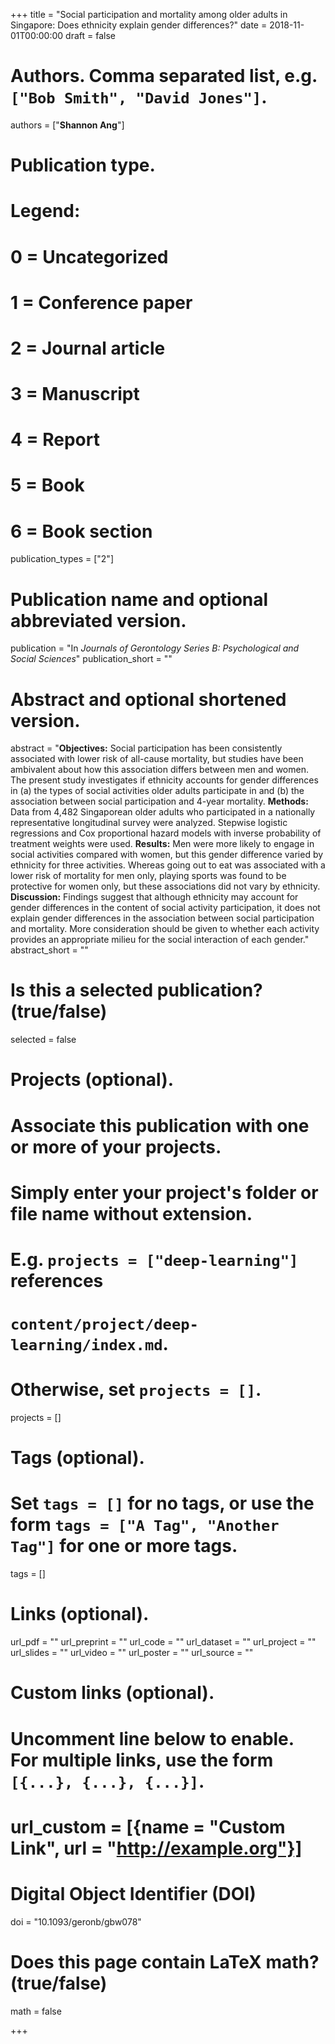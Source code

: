 +++
title = "Social participation and mortality among older adults in Singapore: Does ethnicity explain gender differences?"
date = 2018-11-01T00:00:00
draft = false

# Authors. Comma separated list, e.g. `["Bob Smith", "David Jones"]`.
authors = ["**Shannon Ang**"]

# Publication type.
# Legend:
# 0 = Uncategorized
# 1 = Conference paper
# 2 = Journal article
# 3 = Manuscript
# 4 = Report
# 5 = Book
# 6 = Book section
publication_types = ["2"]

# Publication name and optional abbreviated version.
publication = "In *Journals of Gerontology Series B: Psychological and Social Sciences*"
publication_short = ""

# Abstract and optional shortened version.
abstract = "**Objectives:** Social participation has been consistently associated with lower risk of all-cause mortality, but studies have been ambivalent about how this association differs between men and women. The present study investigates if ethnicity accounts for gender differences in (a) the types of social activities older adults participate in and (b) the association between social participation and 4-year mortality. **Methods:** Data from 4,482 Singaporean older adults who participated in a nationally representative longitudinal survey were analyzed. Stepwise logistic regressions and Cox proportional hazard models with inverse probability of treatment weights were used. **Results:** Men were more likely to engage in social activities compared with women, but this gender difference varied by ethnicity for three activities. Whereas going out to eat was associated with a lower risk of mortality for men only, playing sports was found to be protective for women only, but these associations did not vary by ethnicity. **Discussion:** Findings suggest that although ethnicity may account for gender differences in the content of social activity participation, it does not explain gender differences in the association between social participation and mortality. More consideration should be given to whether each activity provides an appropriate milieu for the social interaction of each gender."
abstract_short = ""

# Is this a selected publication? (true/false)
selected = false

# Projects (optional).
#   Associate this publication with one or more of your projects.
#   Simply enter your project's folder or file name without extension.
#   E.g. `projects = ["deep-learning"]` references 
#   `content/project/deep-learning/index.md`.
#   Otherwise, set `projects = []`.
projects = []

# Tags (optional).
#   Set `tags = []` for no tags, or use the form `tags = ["A Tag", "Another Tag"]` for one or more tags.
tags = []

# Links (optional).
url_pdf = ""
url_preprint = ""
url_code = ""
url_dataset = ""
url_project = ""
url_slides = ""
url_video = ""
url_poster = ""
url_source = ""

# Custom links (optional).
# Uncomment line below to enable. For multiple links, use the form `[{...}, {...}, {...}]`.
# url_custom = [{name = "Custom Link", url = "http://example.org"}]

# Digital Object Identifier (DOI)
doi = "10.1093/geronb/gbw078"

# Does this page contain LaTeX math? (true/false)
math = false

+++
